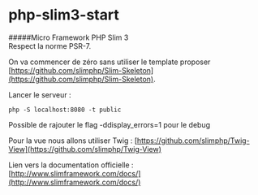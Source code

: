 # php-slim3-start

#####Micro Framework PHP Slim 3   
Respect la norme PSR-7.

On va commencer de zéro sans utiliser le template proposer [https://github.com/slimphp/Slim-Skeleton](https://github.com/slimphp/Slim-Skeleton).   

Lancer le serveur :
 
```
php -S localhost:8080 -t public
```
Possible de rajouter le flag -ddisplay_errors=1 pour le debug  

Pour la vue nous allons utiliser Twig : [https://github.com/slimphp/Twig-View](https://github.com/slimphp/Twig-View)

Lien vers la documentation officielle : [http://www.slimframework.com/docs/](http://www.slimframework.com/docs/)

   